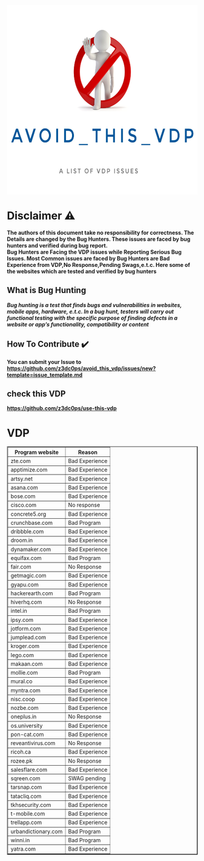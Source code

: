 <p align="center">
<img align="center" width="650px" height="500px;" src="https://github.com/z3dc0ps/avoid_this_vdp/blob/main/dreamstime_s_29280231-dont-do-it-01.jpeg" > 
</p>



# Disclaimer :warning:
**The authors of this document take no responsibility for correctness. The Details are changed by the Bug Hunters. These issues are faced by bug hunters and verified during bug report.**<br>
**Bug Hunters are Facing the VDP issues while Reporting Serious Bug Issues. Most Common issues are faced by Bug Hunters are Bad Experience from VDP,No Response,Pending Swags,e.t.c.
 Here some of the websites which are tested and verified by bug hunters**

## What is Bug Hunting

***Bug hunting is a test that finds bugs and vulnerabilities in websites, mobile apps, hardware, e.t.c. In a bug hunt, testers will carry out functional testing with the specific purpose of finding defects in a website or app’s functionality, compatibility or content***

## How To Contribute :heavy_check_mark: 

**You can submit your Issue to https://github.com/z3dc0ps/avoid_this_vdp/issues/new?template=issue_template.md**

## check this VDP  
**https://github.com/z3dc0ps/use-this-vdp**


# VDP

<table border="2" style="border-collapse: collapse;">
	<tr>
		<th>Program website</th>
		<th>Reason</th>
	</tr>
	<tr>
		<td>zte.com
</td>
		<td>Bad Experience</td>
	</tr>
	<tr>
		<td>apptimize.com
</td>
		<td>Bad Experience</td>
	</tr>
	<tr>
		<td>artsy.net
</td>
		<td>Bad Experience</td>
	</tr>
	<tr>
		<td>asana.com
</td>
		<td>Bad Experience</td>
	</tr>
	<tr>
		<td>bose.com</td>
		<td>Bad Experience</td>
	</tr>
	<tr>
		<td>cisco.com</td>
		<td>No response</td>
	</tr>
	<tr>
		<td>concrete5.org</td>
		<td>Bad Experience</td>
	</tr>
	<tr>
		<td>crunchbase.com</td>
		<td>Bad Program</td>
	</tr>
	<tr>
		<td>dribbble.com</td>
		<td>Bad Experience</td>
	</tr>
	<tr>
		<td>droom.in</td>
		<td>Bad Experience</td>
	</tr>
	<tr>
		<td>dynamaker.com</td>
		<td>Bad Experience</td>
	</tr>
	<tr>
		<td>equifax.com</td>
		<td>Bad Program</td>
	</tr>
	<tr>
		<td>fair.com</td>
		<td>No Response</td>
	</tr>
	<tr>
		<td>getmagic.com</td>
		<td>Bad Experience</td>
	</tr>
	<tr>
		<td>gyapu.com</td>
		<td>Bad Experience</td>
	</tr>
	<tr>
		<td>hackerearth.com</td>
		<td>Bad Program</td>
	</tr>
	<tr>
		<td>hiverhq.com</td>
		<td>No Response</td>
	</tr>
	<tr>
		<td>intel.in</td>
		<td>Bad Program</td>
	</tr>
	<tr>
		<td>ipsy.com</td>
		<td>Bad Experience</td>
	</tr>
	<tr>
		<td>jotform.com</td>
		<td>Bad Experience</td>
	</tr>
	<tr>
		<td>jumplead.com</td>
		<td>Bad Experience</td>
	</tr>
	<tr>
		<td>kroger.com</td>
		<td>Bad Experience</td>
	</tr>
	<tr>
		<td>lego.com</td>
		<td>Bad Experience</td>
	</tr>
	<tr>
		<td>makaan.com</td>
		<td>Bad Experience</td>
	</tr>
	<tr>
		<td>mollie.com</td>
		<td>Bad Program</td>
	</tr>
	<tr>
		<td>mural.co</td>
		<td>Bad Experience</td>
	</tr>
	<tr>
		<td>myntra.com</td>
		<td>Bad Experience</td>
	</tr>
	<tr>
		<td>nisc.coop</td>
		<td>Bad Experience</td>
	</tr>
	<tr>
		<td>nozbe.com</td>
		<td>Bad Experience</td>
	</tr>
	<tr>
		<td>oneplus.in</td>
		<td>No Response</td>
	</tr>
	<tr>
		<td>os.university</td>
		<td>Bad Experience</td>
	</tr>
	<tr>
		<td>pon-cat.com</td>
		<td>Bad Experience</td>
	</tr>
	<tr>
		<td>reveantivirus.com</td>
		<td>No Response</td>
	</tr>
	<tr>
		<td>ricoh.ca</td>
		<td>Bad Experience</td>
	</tr>
	<tr>
		<td>rozee.pk</td>
		<td>No Response</td>
	</tr>
	<tr>
		<td>salesflare.com</td>
		<td>Bad Experience</td>
	</tr>
	<tr>
		<td>sqreen.com</td>
		<td>SWAG pending</td>
	</tr>
	<tr>
		<td>tarsnap.com</td>
		<td>Bad Experience</td>
	</tr>
	<tr>
		<td>tatacliq.com</td>
		<td>Bad Experience</td>
	</tr>
	<tr>
		<td>tkhsecurity.com</td>
		<td>Bad Experience</td>
	</tr>
	<tr>
		<td>t-mobile.com</td>
		<td>Bad Experience</td>
	</tr>
	<tr>
		<td>trellapp.com</td>
		<td>Bad Experience</td>
	</tr>
	<tr>
		<td>urbandictionary.com</td>
		<td>Bad Program</td>
	</tr>
	<tr>
		<td>winni.in</td>
		<td>Bad Program</td>
	</tr>
	<tr>
		<td>yatra.com</td>
		<td>Bad Experience</td>
	</tr>

</table>
